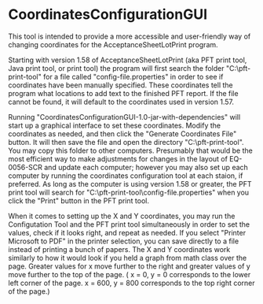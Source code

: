 # CoordinatesConfigurationGUI
This tool is intended to provide a more accessible and user-friendly way of changing coordinates for the AcceptanceSheetLotPrint program.



Starting with version 1.58 of AcceptanceSheetLotPrint (aka PFT print tool, Java print tool, or print tool) the program will first search the folder "C:\pft-print-tool" for a file called "config-file.properties" in order to see if coordinates have been manually specified. These coordinates tell the program what locations to add text to the finished PFT report. If the file cannot be found, it will default to the coordinates used in version 1.57.

Running "CoordinatesConfigurationGUI-1.0-jar-with-dependencies" will start up a graphical interface to set these coordinates. Modify the coordinates as needed, and then click the "Generate Coordinates File" button. It will then save the file and open the directory "C:\pft-print-tool". You may copy this folder to other computers. Presumably that would be the most efficient way to make adjustments for changes in the layout of EQ-0056-SCR and update each computer; however you may also set up each computer by running the coordinates configuration tool at each staion, if preferred. As long as the computer is using version 1.58 or greater, the PFT print tool will search for "C:\pft-print-tool\config-file.properties" when you click the "Print" button in the PFT print tool.

When it comes to setting up the X and Y coordinates, you may run the Configutation Tool and the PFT print tool simultaneously in order to set the values, check if it looks right, and repeat as needed. If you select "Printer Microsoft to PDF" in the printer selection, you can save directly to a file instead of printing a bunch of papers. The X and Y coordinates work similarly to how it would look if you held a graph from math class over the page. Greater values for x move further to the right and greater values of y move further to the top of the page.
( x = 0, y = 0 corresponds to the lower left corner of the page. x = 600, y = 800 corresponds to the top right corner of the page.)